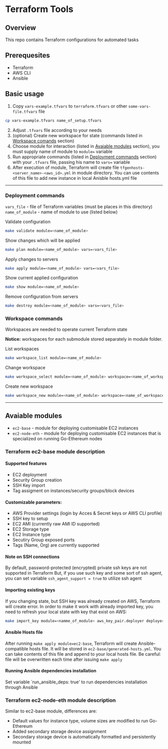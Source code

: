 # Terraform Tools  


## Overview

This repo contains Terraform configurations for automated tasks

## Prerequesites

* Terraform
* AWS CLI
* Ansible

## Basic usage

1. Copy `vars-example.tfvars` to `terraform.tfvars` or other `some-vars-file.tfvars` file
```bash
cp vars-example.tfvars name_of_setup.tfvars
```
2. Adjust `.tfvars` file according to your needs
3. (optional) Create new workspace for state (commands listed in [Workspace comands](###workspace-commands) section)
3. Choose module for interaction (listed in [Avaiable modules](##avalable-modules) section), you must supply name of module to `module=` variable
4. Run appropriate commands (listed in [Deployment commands](###deployment-commandss) section) with your `.tfvars` file, passing his name to `vars=` variable
5. After execution of module, Terraform will create file `tfgenhosts-<server_name>-<aws_id>.yml` in module directory. You can use contents of this file to add new instance in local Anisble hosts.yml file

---

### Deployment commands

`vars_file` - file of Terraform variables (must be places in this directory)
`name_of_module` - name of module to use (listed below)

Validate configuration
```bash
make validate module=<name_of_module>
```

Show changes which will be applied 
```bash
make plan module=<name_of_module> vars=<vars_file>
```

Apply changes to servers
```bash
make apply module=<name_of_module> vars=<vars_file>
```

Show current applied configuration
```bash
make show module=<name_of_module>
```

Remove configuration from servers
```bash
make destroy module=<name_of_module> vars=<vars_file>
```

### Workspace commands

Workspaces are needed to operate current Terraform state

**Notice:** workspaces for each submodule stored separately in module folder. 

List workspaces
```bash
make workspace_list module=<name_of_module>
```

Change workspace
```bash
make workspace_select module=<name_of_module> workspace=<name_of_workspace>
```

Create new workspace
```bash
make workspace_new module=<name_of_module> workspace=<name_of_workspace>
```

---

## Avaiable modules

- `ec2-base` - module for deploying customisable EC2 instances
- `ec2-node-eth` - module for deploying customisable EC2 instances that is specialized on running Go-Ethereum nodes


### Terraform ec2-base module description

#### Supported features
- EC2 deployment
- Security Group creation
- SSH Key import
- Tag assigment on instances/security groups/block devices

#### Customizable parameters:
- AWS Provider settings (login by Acces & Secret keys or AWS CLI profile)
- SSH key to setup
- EC2 AMI (currently raw AMI ID supported)
- EC2 Storage type
- EC2 Instance type
- Secutiry Group exposed ports
- Tags (Name, Org) are currently supported

#### Note on SSH connections

By default, password-protected (encrypted) private ssh keys are not supported in Terraform
But, if you use such key and some sort of ssh agent, you can set variable `ssh_agent_support = true` to utilize ssh agent

#### Importing existing keys

If you changing state, but SSH key was already created on AWS, Terraform will create error.
In order to make it work with already imported key, you need to refresh your local state with key that exist on AWS:
```bash
make import_key module=<namme_of_module> aws_key_pair.deployer deployer-key
```

#### Ansible Hosts file

After running `make apply module=ec2-base`, Terraform will create Ansible-compatible hosts file. It will be stored in `ec2-base/generated-hosts.yml`. You can take contents of this file and append to your local hosts file.
Be careful: file will be overwritten each time after issuing `make apply`

#### Running Ansible dependencies installation

Set variable `run_ansible_deps: true' to run dependencies installation through Ansible

### Terraform ec2-node-eth module description

Similar to ec2-base module, differences are:
 - Default values for instance type, volume sizes are modified to run Go-Ethereum
 - Added secondary storage device assignment
 - Secondary storage device is automatically formatted and persistently mounted
